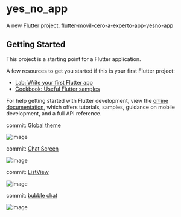 # yes_no_app

A new Flutter project. [flutter-movil-cero-a-experto-app-yesno-app](https://cursos.devtalles.com/courses/take/flutter-movil-cero-a-experto/lessons/42616536-inicio-de-app-yesno-app)



## Getting Started

This project is a starting point for a Flutter application.

A few resources to get you started if this is your first Flutter project:

- [Lab: Write your first Flutter app](https://docs.flutter.dev/get-started/codelab)
- [Cookbook: Useful Flutter samples](https://docs.flutter.dev/cookbook)

For help getting started with Flutter development, view the
[online documentation](https://docs.flutter.dev/), which offers tutorials,
samples, guidance on mobile development, and a full API reference.

commit: [Global theme](https://github.com/LeopoldoIII/yes_no_app/commit/ad73144d40281f020cd71d396584c073055e6ef0)   


![image](https://user-images.githubusercontent.com/26559577/234348707-38a6c8b9-b4c7-47e1-be91-7bedd30fd98d.png)

commit: [Chat Screen](https://github.com/LeopoldoIII/yes_no_app/commit/f04e0354b97fc24affa57113a01cf9caec02872c)

![image](https://user-images.githubusercontent.com/26559577/234656351-91e93c94-02be-48c8-a396-3198fab5fe1d.png)


commit: [ListView](https://github.com/LeopoldoIII/yes_no_app/commit/e0da1f37fe1219f25abda70439267737583ce730)


![image](https://user-images.githubusercontent.com/26559577/234687248-7fdc32fa-6f25-49a7-8a44-c779784b58cf.png)


commit: [bubble chat](https://github.com/LeopoldoIII/yes_no_app/commit/9f9b764bcc2346143885b57d99df82c9d57cdbef)


![image](https://user-images.githubusercontent.com/26559577/234749198-ce95f000-d85f-4275-b045-d5b6165123e1.png)
